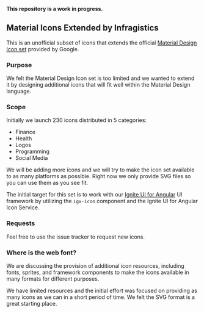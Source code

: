 **This repository is a work in progress.**

## Material Icons Extended by Infragistics
This is an unofficial subset of icons that extends the official [Material Design Icon set](https://github.com/google/material-design-icons) provided by Google.

### Purpose
We felt the Material Design Icon set is too limited and we wanted to extend it by designing additional icons that will fit well within the Material Design language.

### Scope
Initially we launch 230 icons distributed in 5 categories:
- Finance
- Health
- Logos
- Programming
- Social Media

We will be adding more icons and we will try to make the icon set available to as many platforms as possible. Right now we only provide SVG files so you can use them as you see fit.

The initial target for this set is to work with our [Ignite UI for Angular](https://github.com/IgniteUI/igniteui-angular) UI framework by utilizing the `igx-icon` component and the Ignite UI for Angular Icon Service.

### Requests
Feel free to use the issue tracker to request new icons.

### Where is the web font?
We are discussing the provision of additional icon resources, including fonts, sprites, and framework components to make the icons available in many formats for different purposes.

We have limited resources and the initial effort was focused on providing as many icons as we can in a short period of time. We felt the SVG format is a great starting place.
